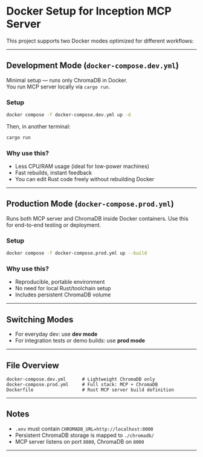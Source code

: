 # Docker Setup for Inception MCP Server

This project supports two Docker modes optimized for different workflows:

---

## Development Mode (`docker-compose.dev.yml`)

Minimal setup — runs only ChromaDB in Docker.  
You run MCP server locally via `cargo run`.

### Setup

```bash
docker compose -f docker-compose.dev.yml up -d
```

Then, in another terminal:

```bash
cargo run
```

### Why use this?

- Less CPU/RAM usage (ideal for low-power machines)
- Fast rebuilds, instant feedback
- You can edit Rust code freely without rebuilding Docker

---

## Production Mode (`docker-compose.prod.yml`)

Runs both MCP server and ChromaDB inside Docker containers.
Use this for end-to-end testing or deployment.

### Setup

```bash
docker compose -f docker-compose.prod.yml up --build
```

### Why use this?

- Reproducible, portable environment
- No need for local Rust/toolchain setup
- Includes persistent ChromaDB volume

---

## Switching Modes

- For everyday dev: use **dev mode**
- For integration tests or demo builds: use **prod mode**

---

## File Overview

```
docker-compose.dev.yml      # Lightweight ChromaDB only
docker-compose.prod.yml     # Full stack: MCP + ChromaDB
Dockerfile                  # Rust MCP server build definition
```

---

## Notes

- `.env` must contain `CHROMADB_URL=http://localhost:8000`
- Persistent ChromaDB storage is mapped to `./chromadb/`
- MCP server listens on port `8080`, ChromaDB on `8000`

---
